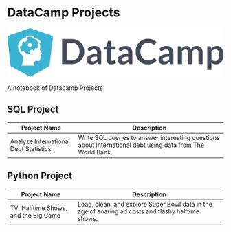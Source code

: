 # DataCamp Projects
![](Image.png)

A notebook of Datacamp Projects

## SQL Project


| Project Name | Description |
| --- | --- |
| Analyze International Debt Statistics | Write SQL queries to answer interesting questions about international debt using data from The World Bank. | 

## Python Project


| Project Name | Description |
| --- | --- |
| TV, Halftime Shows, and the Big Game | Load, clean, and explore Super Bowl data in the age of soaring ad costs and flashy halftime shows. |

